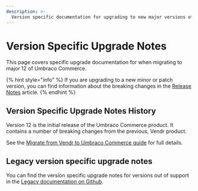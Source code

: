 ```yaml
---
description: >-
  Version specific documentation for upgrading to new major versions of Umbraco Commerce.
---
```


# Version Specific Upgrade Notes

This page covers specific upgrade documentation for when migrating to major 12 of Umbraco Commerce.

{% hint style="info" %}
If you are upgrading to a new minor or patch version, you can find information about the breaking changes in the [Release Notes](../release-notes.md) article.
{% endhint %}

## Version Specific Upgrade Notes History

Version 12 is the initial release of the Umbraco Commerce product. It contains a number of breaking changes from the previous, Vendr product.

See the [Migrate from Vendr to Umbraco Commerce guide](./migrate-from-vendr-to-umbraco-commerce/README.md) for full details.

## Legacy version specific upgrade notes

You can find the version specific upgrade notes for versions out of support in the [Legacy documentation on Github](https://github.com/umbraco/UmbracoDocs/tree/umbraco-eol-versions).&#x20;
